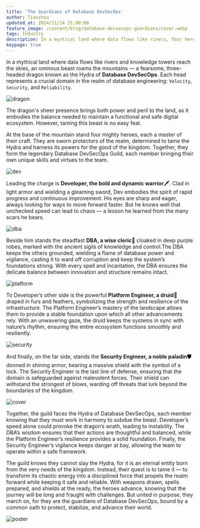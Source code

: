 ```yaml
---
title: 'The Guardians of Database DevSecOps'
author: Tianzhou
updated_at: 2024/11/14 21:00:00
feature_image: /content/blog/database-devsecops-guardians/cover.webp
tags: Industry
description: In a mystical land where data flows like rivers, four heroes — a warrior, a cleric, a druid, and a paladin — unite to tame the Hydra of Database DevSecOps, a powerful three-headed dragon embodying Velocity, Security, and Reliability.
keypage: true
---
```


In a mythical land where data flows like rivers and knowledge towers reach the skies, an ominous beast roams the mountains — a fearsome, three-headed dragon known as the Hydra of **Database DevSecOps**.
Each head represents a crucial domain in the realm of database engineering: `Velocity`, `Security`, and `Reliability`.

![dragon](/content/blog/database-devsecops-guardians/dragon.webp)

The dragon's sheer presence brings both power and peril to the land, as it embodies the balance needed
to maintain a functional and safe digital ecosystem. However, taming this beast is no easy feat.

At the base of the mountain stand four mighty heroes, each a master of their craft. They are sworn
protectors of the realm, determined to tame the Hydra and harness its powers for the good of the kingdom.
Together, they form the legendary Database DevSecOps Guild, each member bringing their own unique skills and virtues to the team.

![dev](/content/blog/database-devsecops-guardians/dev.webp)

Leading the charge is **Developer, the bold and dynamic warrior🗡️**. Clad in light armor and wielding a gleaming sword, Dev embodies the spirit of rapid progress and continuous improvement. His eyes are sharp and eager, always looking for ways to move forward faster. But he knows well that unchecked speed can lead to chaos — a lesson he learned from the many scars he bears.

![dba](/content/blog/database-devsecops-guardians/dba.webp)

Beside him stands the steadfast **DBA, a wise cleric🧙** cloaked in deep purple robes, marked with the ancient sigils of knowledge and control.The DBA keeps the others grounded, wielding a flame of database power and vigilance, casting it to ward off corruption and keep the system’s foundations strong. With every spell and incantation, the DBA ensures the delicate balance between innovation and structure remains intact.

![platform](/content/blog/database-devsecops-guardians/platform.webp)

To Developer’s other side is the powerful **Platform Engineer, a druid🐻** draped in furs and feathers, symbolizing the strength and resilience of the infrastructure. The Platform Engineer’s mastery of the landscape allows them to provide a stable foundation upon which all other advancements rely. With an unwavering gaze, the druid keeps the systems in sync with nature’s rhythm, ensuring the entire ecosystem functions smoothly and resiliently.

![security](/content/blog/database-devsecops-guardians/security.webp)

And finally, on the far side, stands the **Security Engineer, a noble paladin🛡️** donned in shining armor, bearing a massive shield with the symbol of a lock. The Security Engineer is the last line of defense, ensuring that the domain is safeguarded against malevolent forces. Their shield can withstand the strongest of blows, warding off threats that lurk beyond the boundaries of the kingdom.

![cover](/content/blog/database-devsecops-guardians/cover.webp)

Together, the guild faces the Hydra of Database DevSecOps, each member knowing that they must work in harmony to subdue the beast. Developer’s speed alone could provoke the dragon’s wrath, leading to instability. The DBA’s wisdom ensures that their actions are thoughtful and balanced, while the Platform Engineer’s resilience provides a solid foundation. Finally, the Security Engineer’s vigilance keeps danger at bay, allowing the team to operate within a safe framework.

The guild knows they cannot slay the Hydra, for it is an eternal entity born from the very needs of the kingdom. Instead, their quest is to tame it — to transform its chaotic energy into a disciplined force that propels the realm forward while keeping it safe and reliable. With weapons drawn, spells prepared, and shields at the ready, the heroes advance, knowing that the journey will be long and fraught with challenges. But united in purpose, they march on, for they are the guardians of Database DevSecOps, bound by a common oath to protect, stabilize, and advance their world.

![poster](/content/blog/database-devsecops-guardians/poster.webp)
